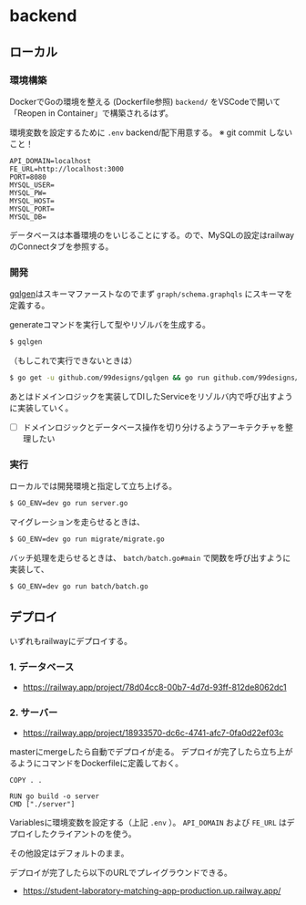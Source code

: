 # backend

## ローカル

### 環境構築

DockerでGoの環境を整える (Dockerfile参照)
`backend/` をVSCodeで開いて 「Reopen in Container」で構築されるはず。

環境変数を設定するために `.env` backend/配下用意する。
※ git commit しないこと！

```.env
API_DOMAIN=localhost
FE_URL=http://localhost:3000
PORT=8080
MYSQL_USER=
MYSQL_PW=
MYSQL_HOST=
MYSQL_PORT=
MYSQL_DB=

```

データベースは本番環境のをいじることにする。ので、MySQLの設定はrailwayのConnectタブを参照する。

### 開発

[gqlgen](https://github.com/99designs/gqlgen)はスキーマファーストなのでまず `graph/schema.graphqls` にスキーマを定義する。

generateコマンドを実行して型やリゾルバを生成する。

```bash
$ gqlgen
```

（もしこれで実行できないときは）

```bash
$ go get -u github.com/99designs/gqlgen && go run github.com/99designs/gqlgen generate
```

あとはドメインロジックを実装してDIしたServiceをリゾルバ内で呼び出すように実装していく。

- [ ] ドメインロジックとデータベース操作を切り分けるようアーキテクチャを整理したい

### 実行
ローカルでは開発環境と指定して立ち上げる。
```bash
$ GO_ENV=dev go run server.go
```

マイグレーションを走らせるときは、

```bash
$ GO_ENV=dev go run migrate/migrate.go
```

バッチ処理を走らせるときは、
 `batch/batch.go#main` で関数を呼び出すように実装して、

```bash
$ GO_ENV=dev go run batch/batch.go
```

## デプロイ

いずれもrailwayにデプロイする。

### 1. データベース

- https://railway.app/project/78d04cc8-00b7-4d7d-93ff-812de8062dc1

### 2. サーバー


- https://railway.app/project/18933570-dc6c-4741-afc7-0fa0d22ef03c

masterにmergeしたら自動でデプロイが走る。
デプロイが完了したら立ち上がるようにコマンドをDockerfileに定義しておく。

```Docker
COPY . .

RUN go build -o server
CMD ["./server"]
```


Variablesに環境変数を設定する（上記 `.env` ）。
`API_DOMAIN` および `FE_URL` はデプロイしたクライアントのを使う。

その他設定はデフォルトのまま。

デプロイが完了したら以下のURLでプレイグラウンドできる。

- https://student-laboratory-matching-app-production.up.railway.app/
